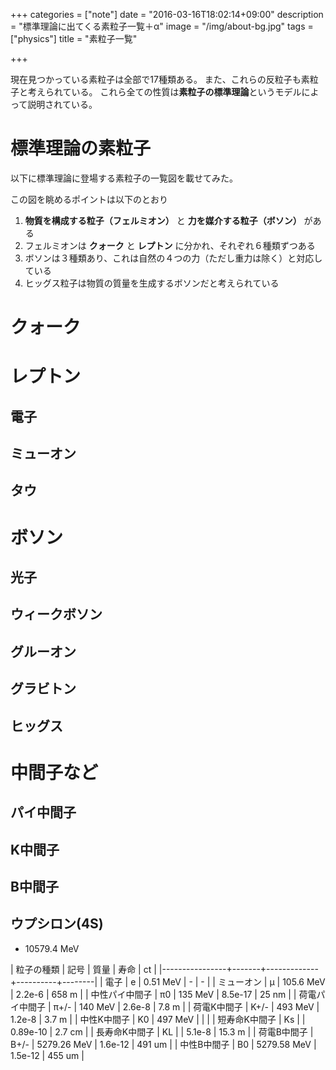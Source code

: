 +++
categories = ["note"]
date = "2016-03-16T18:02:14+09:00"
description = "標準理論に出てくる素粒子一覧＋α"
image = "/img/about-bg.jpg"
tags = ["physics"]
title = "素粒子一覧"

+++

現在見つかっている素粒子は全部で17種類ある。
また、これらの反粒子も素粒子と考えられている。
これら全ての性質は**素粒子の標準理論**というモデルによって説明されている。


# 標準理論の素粒子

以下に標準理論に登場する素粒子の一覧図を載せてみた。

この図を眺めるポイントは以下のとおり

1. **物質を構成する粒子（フェルミオン）** と **力を媒介する粒子（ボソン）** がある
1. フェルミオンは **クォーク** と **レプトン** に分かれ、それぞれ６種類ずつある
1. ボソンは３種類あり、これは自然の４つの力（ただし重力は除く）と対応している
1. ヒッグス粒子は物質の質量を生成するボソンだと考えられている


# クォーク

# レプトン

## 電子

## ミューオン

## タウ

# ボソン

## 光子

## ウィークボソン

## グルーオン

## グラビトン

## ヒッグス


# 中間子など

## パイ中間子

## K中間子

## B中間子

## ウプシロン(4S)

- 10579.4 MeV

| 粒子の種類     | 記号  | 質量        |     寿命 | ct     |
|----------------+-------+-------------+----------+--------|
| 電子           | e     | 0.51 MeV    |        - | -      |
| ミューオン     | μ     | 105.6 MeV   |   2.2e-6 | 658 m  |
| 中性パイ中間子 | π0    | 135 MeV     |  8.5e-17 | 25 nm  |
| 荷電パイ中間子 | π+/-  | 140 MeV     |   2.6e-8 | 7.8 m  |
| 荷電K中間子    | K+/-  | 493 MeV     |   1.2e-8 | 3.7 m  |
| 中性K中間子    | K0    | 497 MeV     |          |        |
| 短寿命K中間子  | Ks    |             | 0.89e-10 | 2.7 cm |
| 長寿命K中間子  | KL    |             |   5.1e-8 | 15.3 m |
| 荷電B中間子    | B+/-  | 5279.26 MeV |  1.6e-12 | 491 um |
| 中性B中間子    | B0    | 5279.58 MeV |  1.5e-12 | 455 um |
